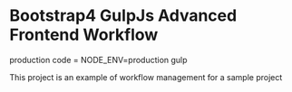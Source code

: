# Bootstrap4 GulpJs Advanced Frontend Workflow

production code = NODE_ENV=production gulp

This project is an example of workflow management for a sample project
